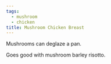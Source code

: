 ```yaml
---
tags:
  - mushroom
  - chicken
title: Mushroom Chicken Breast
---
```


Mushrooms can deglaze a pan.

Goes good with mushroom barley risotto.
